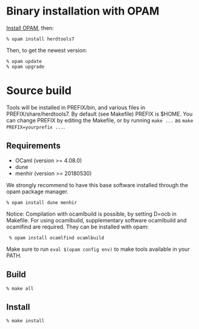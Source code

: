 Binary installation with OPAM
=======================

[Install OPAM](https://opam.ocaml.org/doc/Install.html), then:

    % opam install herdtools7

Then, to get the newest version:

    % opam update
    % opam upgrade

Source build
============

Tools will be installed in PREFIX/bin, and various files in PREFIX/share/herdtools7.
By default (see Makefile) PREFIX is $HOME.
You can change PREFIX by editing the Makefile, or by running ``make ...`` as ``make PREFIX=yourprefix ...``.

Requirements
------------

- OCaml (version >= 4.08.0)
- dune
- menhir (version >= 20180530)

We strongly recommend to have this base software installed through the opam
package manager.

    % opam install dune menhir

Notice: Compilation with ocamlbuild is possible, by setting D=ocb in Makefile.
For using ocamlbuild, supplementary software ocamlbuild and ocamlfind are required.
They can be installed with opam:

     % opam install ocamlfind ocamlbuild
Make sure to run `eval $(opam config env)` to make tools available in your PATH.

Build
-----

    % make all

Install
-------

    % make install
